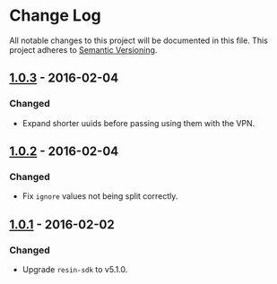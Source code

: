 # Change Log

All notable changes to this project will be documented in this file.
This project adheres to [Semantic Versioning](http://semver.org/).

## [1.0.3] - 2016-02-04

### Changed

- Expand shorter uuids before passing using them with the VPN.

## [1.0.2] - 2016-02-04

### Changed

- Fix `ignore` values not being split correctly.

## [1.0.1] - 2016-02-02

### Changed

- Upgrade `resin-sdk` to v5.1.0.

[1.0.3]: https://github.com/resin-io/resin-plugin-sync/compare/v1.0.2...v1.0.3
[1.0.2]: https://github.com/resin-io/resin-plugin-sync/compare/v1.0.1...v1.0.2
[1.0.1]: https://github.com/resin-io/resin-plugin-sync/compare/v1.0.0...v1.0.1
